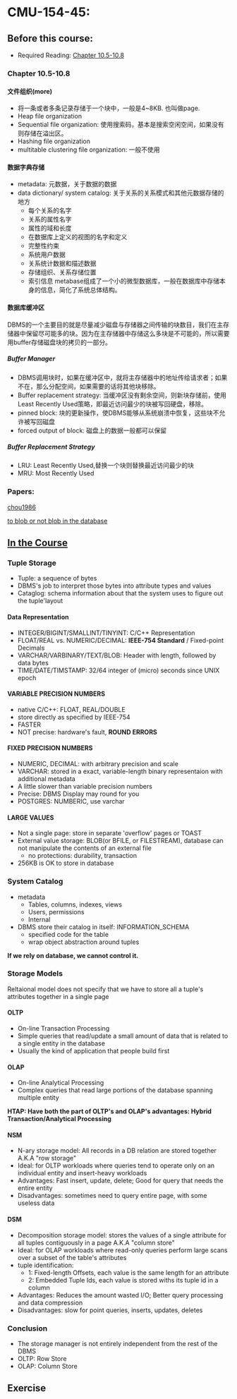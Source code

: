 # CMU-154-45: 

## Before this course:

* Required Reading:  <a href=../Resources/数据库系统概念_原书第6版.pdf>Chapter 10.5-10.8</a>

### Chapter 10.5-10.8

#### 文件组织(more)
* 将一条或者多条记录存储于一个块中，一般是4~8KB. 也叫做page.
* Heap file organization 
* Sequential file organization: 使用搜索码，基本是搜索空闲空间，如果没有则存储在溢出区。
* Hashing file organization
* multitable clustering file organization: 一般不使用

#### 数据字典存储
* metadata: 元数据，关于数据的数据
* data dictionary/ system catalog: 关于关系的关系模式和其他元数据存储的地方
    * 每个关系的名字
    * 关系的属性名字
    * 属性的域和长度
    * 在数据库上定义的视图的名字和定义
    * 完整性约束
    * 系统用户数据
    * 关系统计数据和描述数据
    * 存储组织、关系存储位置
    * 索引信息
metabase组成了一个小的微型数据库，一般在数据库中存储本身的信息，简化了系统总体结构。

#### 数据库缓冲区
DBMS的一个主要目的就是尽量减少磁盘与存储器之间传输的块数目，我们在主存储器中保留尽可能多的块。因为在主存储器中存储这么多块是不可能的，所以需要用buffer存储磁盘块的拷贝的一部分。

##### Buffer Manager
* DBMS调用块时，如果在缓冲区中，就将主存储器中的地址传给请求者；如果不在，那么分配空间，如果需要的话将其他块移除。
* Buffer replacement strategy: 当缓冲区没有剩余空间，则新块存储前，使用Least Recently Used策略，即最近访问最少的块被写回硬盘，移除。
* pinned block: 块的更新操作，使DBMS能够从系统崩溃中恢复，这些块不允许被写回磁盘
* forced output of block: 磁盘上的数据一般都可以保留

##### Buffer Replacement Strategy
* LRU: Least Recently Used,替换一个块则替换最近访问最少的块
* MRU: Most Recently Used

### Papers: 

[chou1986](./Material/chou1986.pdf)

[to blob or not blob in the database](./Material/tr-2006-45.pdf)

## [In the Course](https://www.youtube.com/watch?v=1D81vXw2T_w&list=PLSE8ODhjZXjbohkNBWQs_otTrBTrjyohi&index=4&ab_channel=CMUDatabaseGroup)

### Tuple Storage
* Tuple: a sequence of bytes
* DBMS's job to interpret those bytes into attribute types and values
* Cataglog: schema information about that the system uses to figure out the
  tuple'layout

#### Data Representation
* INTEGER/BIGINT/SMALLINT/TINYINT: C/C++ Representation
* FLOAT/REAL vs. NUMERIC/DECIMAL: **IEEE-754 Standard** / Fixed-point Decimals
* VARCHAR/VARBINARY/TEXT/BLOB: Header with length, followed by data bytes
* TIME/DATE/TIMSTAMP: 32/64 integer of (micro) seconds since UNIX epoch

#### VARIABLE PRECISION NUMBERS
* native C/C++: FLOAT, REAL/DOUBLE
* store directly as specified by IEEE-754
* FASTER
* NOT precise: hardware's fault, **ROUND ERRORS**

#### FIXED PRECISION NUMBERS
* NUMERIC, DECIMAL: with arbitrary precision and scale
* VARCHAR: stored in a exact, variable-length binary representaion with
  additional metadata
* A little slower than variable precision numbers 
* Precise: DBMS Display may round for you
* POSTGRES: NUMBERIC, use varchar

#### LARGE VALUES
* Not a single page: store in separate 'overflow' pages or TOAST 
* External value storage: BLOB(or BFILE, or FILESTREAM),
  database can not manipulate the contents of an external file
    * no protections: durability, transaction
* 256KB is OK to store in database

### System Catalog
* metadata
    * Tables, columns, indexes, views
    * Users, permissions
    * Internal 
* DBMS store their catalog in itself: INFORMATION_SCHEMA
    * specified code for the table 
    * wrap object abstraction around tuples

**If we rely on database, we cannot control it.**

### Storage Models
Reltaional model does not specify that we have to store all a tuple's
 attributes together in a single page

#### OLTP
* On-line Transaction Processing
* Simple queries that read/update a small amount of data that is related to a
  single entity in the database
* Usually the kind of application that people build first

#### OLAP
* On-line Analytical Processing
* Complex queries that read large portions of the database spanning multiple
  entity

**HTAP: Have both the part of OLTP's and OLAP's advantages: Hybrid
Transaction/Analytical Processing**

#### NSM
* N-ary storage model: All records in a DB relation are stored together
  A.K.A "row storage"
* Ideal: for OLTP workloads where queries tend to operate only on an individual entity
  and insert-heavy workloads
* Advantages: Fast insert, update, delete; Good for query that needs the entire
  entity
* Disadvantages: sometimes need to query entire page, with some useless data

#### DSM
* Decomposition storage model: stores the values of a single attribute for all
  tuples contiguously in a page  A.K.A "column store"
* Ideal: for OLAP workloads where read-only queries perform large scans over a
  subset of the table's attributes
* tuple identification: 
    * 1: Fixed-length Offsets, each value is the same length for an attribute
    * 2: Embedded Tuple Ids, each value is stored withs its tuple id in a column
* Advantages: Reduces the amount wasted I/O; Better query processing and data
  compression
* Disadvantages:  slow for point queries, inserts, updates, deletes

### Conclusion
* The storage manager is not entirely independent from the rest of the DBMS
* OLTP: Row Store
* OLAP: Column Store

## Exercise

